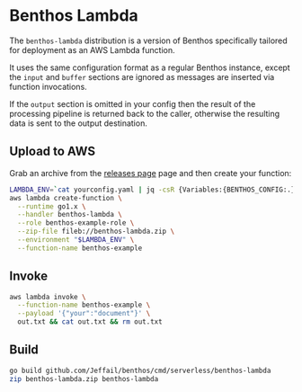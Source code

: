 Benthos Lambda
==============

The `benthos-lambda` distribution is a version of Benthos specifically tailored
for deployment as an AWS Lambda function.

It uses the same configuration format as a regular Benthos instance, except the
`input` and `buffer` sections are ignored as messages are inserted via function
invocations.

If the `output` section is omitted in your config then the result of the
processing pipeline is returned back to the caller, otherwise the resulting data
is sent to the output destination.

## Upload to AWS

Grab an archive from the [releases page][releases] page and then create your
function:

``` sh
LAMBDA_ENV=`cat yourconfig.yaml | jq -csR {Variables:{BENTHOS_CONFIG:.}}`
aws lambda create-function \
  --runtime go1.x \
  --handler benthos-lambda \
  --role benthos-example-role \
  --zip-file fileb://benthos-lambda.zip \
  --environment "$LAMBDA_ENV" \
  --function-name benthos-example
```

## Invoke

``` sh
aws lambda invoke \
  --function-name benthos-example \
  --payload '{"your":"document"}' \
  out.txt && cat out.txt && rm out.txt
```

## Build

``` sh
go build github.com/Jeffail/benthos/cmd/serverless/benthos-lambda
zip benthos-lambda.zip benthos-lambda
```

[releases]: https://github.com/Jeffail/benthos/releases